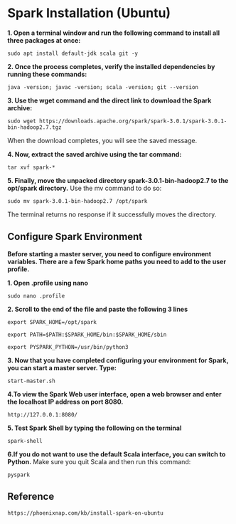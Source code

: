 # Spark Installation (Ubuntu)

**1. Open a terminal window and run the following command to install all three packages at once:**
```
sudo apt install default-jdk scala git -y
```

**2. Once the process completes, verify the installed dependencies by running these commands:**

```
java -version; javac -version; scala -version; git --version
```

**3. Use the wget command and the direct link to download the Spark archive:**

```
sudo wget https://downloads.apache.org/spark/spark-3.0.1/spark-3.0.1-bin-hadoop2.7.tgz
```
When the download completes, you will see the saved message.


**4. Now, extract the saved archive using the tar command:**

```
tar xvf spark-*
```

**5. Finally, move the unpacked directory spark-3.0.1-bin-hadoop2.7 to the opt/spark directory.**
Use the mv command to do so:

```
sudo mv spark-3.0.1-bin-hadoop2.7 /opt/spark
```
The terminal returns no response if it successfully moves the directory.


## Configure Spark Environment

**Before starting a master server, you need to configure environment variables. There are a few Spark home paths you need to add to the user profile.**


**1. Open .profile using nano**

```
sudo nano .profile
```

**2. Scroll to the end of the file and paste the following 3 lines**

```
export SPARK_HOME=/opt/spark

export PATH=$PATH:$SPARK_HOME/bin:$SPARK_HOME/sbin

export PYSPARK_PYTHON=/usr/bin/python3
```

**3. Now that you have completed configuring your environment for Spark, you can start a master server. Type:**

```
start-master.sh
```

**4.To view the Spark Web user interface, open a web browser and enter the localhost IP address on port 8080.**

```
http://127.0.0.1:8080/
```

**5. Test Spark Shell by typing the following on the terminal**

```
spark-shell
```

**6.If you do not want to use the default Scala interface, you can switch to Python.**
Make sure you quit Scala and then run this command:

```
pyspark
```


## Reference

```
https://phoenixnap.com/kb/install-spark-on-ubuntu
```


